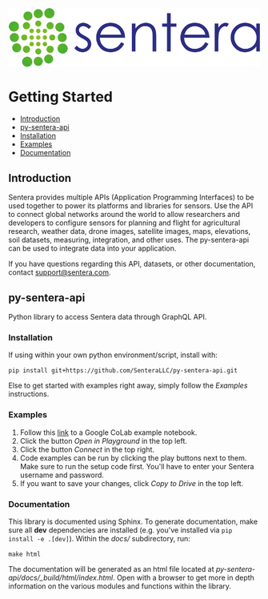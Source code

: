 <div align="center">
  <img src="https://github.com/SenteraLLC/py-sentera-api/blob/feature-documentation/images/senteralogo.png">
</div>

# Getting Started
* <a href="#introduction">Introduction</a>
* <a href="#py-sentera-api">py-sentera-api</a>
* <a href="#installation">Installation</a>
* <a href="#examples">Examples</a>
* <a href="#documentation">Documentation</a>

<a href="#introduction"></a>
## Introduction

Sentera provides multiple APIs (Application Programming Interfaces) to be used together to power its platforms and libraries for sensors. Use the API to connect global networks around the world to allow researchers and developers to configure sensors for planning and flight for agricultural research, weather data, drone images, satellite images, maps, elevations, soil datasets, measuring, integration, and other uses. The py-sentera-api can be used to integrate data into your application.

If you have questions regarding this API, datasets, or other documentation, contact support@sentera.com.

<a href="#py-sentera-api"></a>
## py-sentera-api

Python library to access Sentera data through GraphQL API.

<a href="#installation"></a>
### Installation

If using within your own python environment/script, install with:

    pip install git+https://github.com/SenteraLLC/py-sentera-api.git

Else to get started with examples right away, simply follow the *Examples* instructions.

<a href="#examples"></a>
### Examples

1. Follow this [link](https://colab.research.google.com/drive/1XMoviBHAyd9-rMYorq9JO1mjs64U9WEn) to a Google CoLab example notebook.
2. Click the button *Open in Playground* in the top left.
3. Click the button *Connect* in the top right.
4. Code examples can be run by clicking the play buttons next to them.  Make sure to run the
   setup code first.  You'll have to enter your Sentera username and password.
5. If you want to save your changes, click *Copy to Drive* in the top left.

<a href="#documentation"></a>
### Documentation

This library is documented using Sphinx. To generate documentation, make sure all **dev**
dependencies are installed (e.g. you've installed via ``pip install -e .[dev]``).  Within
the *docs/* subdirectory, run:

    make html

The documentation will be generated as an html file located at *py-sentera-api/docs/\_build/html/index.html*.
Open with a browser to get more in depth information on the various modules and functions within the library.
